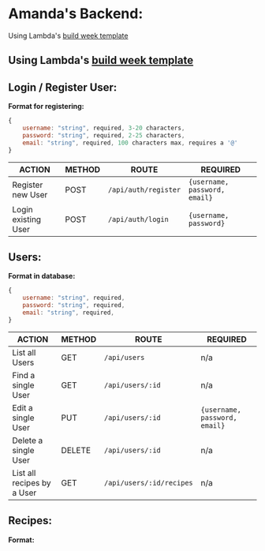 # Amanda's Backend:
Using Lambda's [build week template](https://github.com/LambdaSchool/build-week-scaffolding-node)

## Using Lambda's [build week template](https://github.com/LambdaSchool/build-week-scaffolding-node)

## Login / Register User:

**Format for registering:**

```javascript
{
    username: "string", required, 3-20 characters,
    password: "string", required, 2-25 characters,
    email: "string", required, 100 characters max, requires a '@'
}
```

| ACTION              | METHOD | ROUTE                | REQUIRED                      |
| ------------------- | ------ | -------------------- | ----------------------------- |
| Register new User   | POST   | `/api/auth/register` | `{username, password, email}` |
| Login existing User | POST   | `/api/auth/login`    | `{username, password}`        |

## Users:

**Format in database:**

```javascript
{
    username: "string", required,
    password: "string", required,
    email: "string", required,
}
```

| ACTION                     | METHOD | ROUTE                    | REQUIRED                      |
| -------------------------- | ------ | ------------------------ | ----------------------------- |
| List all Users             | GET    | `/api/users`             | n/a                           |
| Find a single User         | GET    | `/api/users/:id`         | n/a                           |
| Edit a single User         | PUT    | `/api/users/:id`         | `{username, password, email}` |
| Delete a single User       | DELETE | `/api/users/:id`         | n/a                           |
| List all recipes by a User | GET    | `/api/users/:id/recipes` | n/a                           |

## Recipes:

**Format:**
